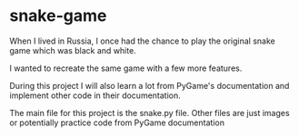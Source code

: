 # snake-game
When I lived in Russia, I once had the chance to play the original snake game which was black and white. 

I wanted to recreate the same game with a few more features. 

During this project I will also learn a lot from PyGame's documentation and implement other code in their documentation.

The main file for this project is the snake.py file. Other files are just images or potentially practice code from PyGame documentation
